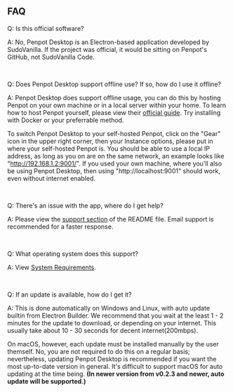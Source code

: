 ## FAQ
Q: Is this official software?

A: No, Penpot Desktop is an Electron-based application developed by SudoVanilla. If the project was official, it would be sitting on Penpot's GitHub, not SudoVanilla Code.

<br>

Q: Does Penpot Desktop support offline use? If so, how do I use it offline?

A: Penpot Desktop does support offline usage, you can do this by hosting Penpot on your own machine or in a local server within your home. To learn how to host Penpot yourself, please view their [official guide](https://penpot.app/self-host). Try installing with Docker or your preferrable method.

To switch Penpot Desktop to your self-hosted Penpot, click on the "Gear" icon in the upper right corner, then your Instance options, please put in where your self-hosted Penpot is. You should be able to use a local IP address, as long as you on are on the same network, an example looks like "http://192.168.1.2:9001/". If you used your own machine, where you'll also be using Penpot Desktop, then using "http://localhost:9001" should work, even without internet enabled.

<br>

Q: There's an issue with the app, where do I get help?

A: Please view the [support section](https://sudovanilla.com/code/Korbs/Penpot-Desktop/README.md#support) of the README file. Email support is recommended for a faster response.

<br>

Q: What operating system does this support?

A: View [System Requirements](https://sudovanilla.com/code/Korbs/Penpot-Desktop/docs/install/INSTALL.md#system-requirements).

<br>

Q: If an update is available, how do I get it?

A: This is done automatically on Windows and Linux, with auto update builtin from Electron Builder. We recommend that you wait at the least 1 - 2 minutes for the update to download, or depending on your internet. This usually take about 10 - 30 seconds for decent internet(200mbps).

On macOS, however, each update must be installed manually by the user themself. No, you are not required to do this on a regular basis; nevertheless, updating Penpot Desktop is recommended if you want the most up-to-date version in general. It's difficult to support macOS for auto updating at the time being.
**(In newer version from v0.2.3 and newer, auto update will be supported.)**